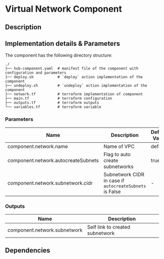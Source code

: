 # Virtual Network Component

## Description

## Implementation details & Parameters

The component has the following directory structure:

```text
./
├── hub-component.yaml  # manifest file of the component with configuration and parameters
├── deploy.sh           # `deploy` action implementation of the component
├── undeploy.sh         # `undeploy` action implementation of the component
├── network.tf          # terraform implementation of component
├── main.tf             # terraform configuration
├── outputs.tf          # terraform outputs
└── variables.tf        # terraform variable
```

### Parameters

| Name      | Description | Default Value | Mandatory?
| --------- | ---------   | --------- | ---------
| component.network.name | Name of VPC | default | True
| component.network.autocreateSubnets | Flag to auto create subnetworks | true | False
| component.network.subnetwork.cidr | Subnetwork CIDR in case if `autocreateSubnets` is False | - | False

### Outputs

| Name      | Description
| --------- | ---------
| component.network.subnetwork | Self link to created subnetwork

## Dependencies
